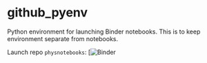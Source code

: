 # github_pyenv
Python environment for launching Binder notebooks. This is to keep environment separate from notebooks.

Launch repo `physnotebooks`: [![Binder](https://mybinder.org/v2/gh/edur409/github_pyenv/main?urlpath=git-pull%3Frepo%3Dhttps%253A%252F%252Fgithub.com%252Fedur409%252Fphysnotebooks%26urlpath%3Dlab%252Ftree%252Fphysnotebooks%252F%26branch%3Dmain)
